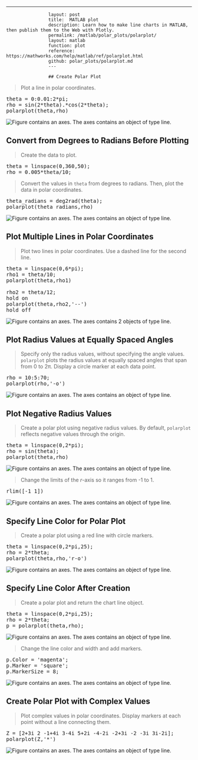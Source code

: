 ---
                    layout: post
                    title:  MATLAB plot
                    description: Learn how to make line charts in MATLAB, then publish them to the Web with Plotly.
                    permalink: /matlab/polar_plots/polarplot/
                    layout: matlab
                    function: plot
                    reference: https://mathworks.com/help/matlab/ref/polarplot.html
                    github: polar_plots/polarplot.md
                    ---

                    ## Create Polar Plot 









> Plot a line in polar coordinates.

<pre class="mcode">theta = 0:0.01:2*pi;
rho = sin(2*theta).*cos(2*theta);
polarplot(theta,rho)</pre>

![Figure contains an axes. The axes contains an object of type line.](https://mathworks.com/help/examples/graphics/win64/CreatePolarPlotExample_01.png)

## Convert from Degrees to Radians Before Plotting 









> Create the data to plot.

<pre class="mcode">theta = linspace(0,360,50);
rho = 0.005*theta/10;</pre>

> Convert the values in `theta` from degrees to radians. Then, plot the data in polar coordinates.

<pre class="mcode">theta_radians = deg2rad(theta);
polarplot(theta_radians,rho)</pre>

![Figure contains an axes. The axes contains an object of type line.](https://mathworks.com/help/examples/graphics/win64/CreatePolarPlotWithDegreeValuesExample_01.png)

## Plot Multiple Lines in Polar Coordinates 









> Plot two lines in polar coordinates. Use a dashed line for the second line.

<pre class="mcode">theta = linspace(0,6*pi);
rho1 = theta/10;
polarplot(theta,rho1)

rho2 = theta/12;
hold on
polarplot(theta,rho2,'--')
hold off</pre>

![Figure contains an axes. The axes contains 2 objects of type line.](https://mathworks.com/help/examples/graphics/win64/PlotMultipleLinesInPolarCoordinatesExample_01.png)

## Plot Radius Values at Equally Spaced Angles 









> Specify only the radius values, without specifying the angle values. `polarplot` plots the radius values at equally spaced angles that span from 0 to 2π. Display a circle marker at each data point.

<pre class="mcode">rho = 10:5:70;
polarplot(rho,'-o')</pre>

![Figure contains an axes. The axes contains an object of type line.](https://mathworks.com/help/examples/graphics/win64/PlotRadiusValuesAtEquallySpacedAnglesExample_01.png)

## Plot Negative Radius Values 









> Create a polar plot using negative radius values. By default, `polarplot` reflects negative values through the origin.

<pre class="mcode">theta = linspace(0,2*pi);
rho = sin(theta);
polarplot(theta,rho)</pre>

![Figure contains an axes. The axes contains an object of type line.](https://mathworks.com/help/examples/graphics/win64/PlotNegativeRadiusValuesExample_01.png)

> Change the limits of the *r*-axis so it ranges from -1 to 1.

<pre class="mcode">rlim([-1 1])</pre>

![Figure contains an axes. The axes contains an object of type line.](https://mathworks.com/help/examples/graphics/win64/PlotNegativeRadiusValuesExample_02.png)

## Specify Line Color for Polar Plot 









> Create a polar plot using a red line with circle markers.

<pre class="mcode">theta = linspace(0,2*pi,25);
rho = 2*theta;
polarplot(theta,rho,'r-o')</pre>

![Figure contains an axes. The axes contains an object of type line.](https://mathworks.com/help/examples/graphics/win64/SpecifyLineColorForPolarPlotExample_01.png)

## Specify Line Color After Creation 









> Create a polar plot and return the chart line object. 

<pre class="mcode">theta = linspace(0,2*pi,25);
rho = 2*theta;
p = polarplot(theta,rho);</pre>

![Figure contains an axes. The axes contains an object of type line.](https://mathworks.com/help/examples/graphics/win64/SpecifyLineColorAfterCreationExample_01.png)

> Change the line color and width and add markers.

<pre class="mcode">p.Color = 'magenta';
p.Marker = 'square';
p.MarkerSize = 8;</pre>

![Figure contains an axes. The axes contains an object of type line.](https://mathworks.com/help/examples/graphics/win64/SpecifyLineColorAfterCreationExample_02.png)

## Create Polar Plot with Complex Values 









> Plot complex values in polar coordinates. Display markers at each point without a line connecting them.

<pre class="mcode">Z = [2+3i 2 -1+4i 3-4i 5+2i -4-2i -2+3i -2 -3i 3i-2i];
polarplot(Z,'*')</pre>

![Figure contains an axes. The axes contains an object of type line.](https://mathworks.com/help/examples/graphics/win64/PolarPlotWithComplexValuesExample_01.png)

